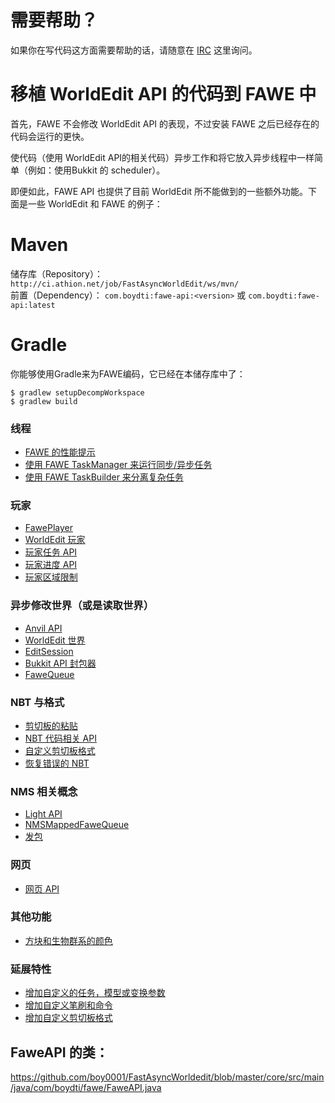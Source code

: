 # 需要帮助？
如果你在写代码这方面需要帮助的话，请随意在 [IRC](http://webchat.esper.net/?nick=&channels=IntellectualCrafters&fg_color=000&fg_sec_color=000&bg_color=FFF) 这里询问。

# 移植 WorldEdit API 的代码到 FAWE 中
首先，FAWE 不会修改 WorldEdit API 的表现，不过安装 FAWE 之后已经存在的代码会运行的更快。

使代码（使用 WorldEdit API的相关代码）异步工作和将它放入异步线程中一样简单（例如：使用Bukkit 的 scheduler）。

即便如此，FAWE API 也提供了目前 WorldEdit 所不能做到的一些额外功能。下面是一些 WorldEdit 和 FAWE 的例子：

# Maven
储存库（Repository）： `http://ci.athion.net/job/FastAsyncWorldEdit/ws/mvn/`  
前置（Dependency）： `com.boydti:fawe-api:<version>` 或 `com.boydti:fawe-api:latest`    
# Gradle
你能够使用Gradle来为FAWE编码，它已经在本储存库中了：
```
$ gradlew setupDecompWorkspace
$ gradlew build
```
### 线程
 - [FAWE 的性能提示](/Some-tips-when-using-the-FAWE-API.md)
 - [使用 FAWE TaskManager 来运行同步/异步任务](/Fawe-TaskManager#sync-task.md)
 - [使用 FAWE TaskBuilder 来分离复杂任务](/TaskBuilder.md)

### 玩家
 - [FawePlayer](/FawePlayer.md)
 - [WorldEdit 玩家](/WorldEdit-World-Player.md)
 - [玩家任务 API](/Jobs-API.md)
 - [玩家进度 API](/Progress-API.md)
 - [玩家区域限制](/Region-restriction-API.md)

### 异步修改世界（或是读取世界）
 - [Anvil API](/Anvil-API.md)
 - [WorldEdit 世界](/WorldEdit-World-Player.md)
 - [EditSession](/WorldEdit-EditSession.md)
 - [Bukkit API 封包器](/AsyncWorld.md)
 - [FaweQueue](/FaweQueue.md)

### NBT 与格式
 - [剪切板的粘贴](/Pasting-a-schematic.md)
 - [NBT 代码相关 API](/NBT-stream-API.md)
 - [自定义剪切板格式](/Clipboard-API.md)
 - [恢复错误的 NBT](/Recovering-corrupt-NBT-files-(MCA-Schematic-etc..md).md)

### NMS 相关概念
 - [Light API](/Light-API.md)
 - [NMSMappedFaweQueue](/FaweQueue#nms-methods.md)    
 - [发包](/Packet-sending.md)

### 网页
 - [网页 API](/Web-API.md)

### 其他功能
 - [方块和生物群系的颜色](/TextureUtil---block-and-biome-coloring.md)

### 延展特性
 - [增加自定义的任务，模型或变换参数](/Registering-Custom-Masks,-Patterns-and-Transforms.md)
 - [增加自定义笔刷和命令](/Registering-custom-brushes-or-commands.md)
 - [增加自定义剪切板格式](/Clipboard-API.md)

## FaweAPI 的类：
https://github.com/boy0001/FastAsyncWorldedit/blob/master/core/src/main/java/com/boydti/fawe/FaweAPI.java
